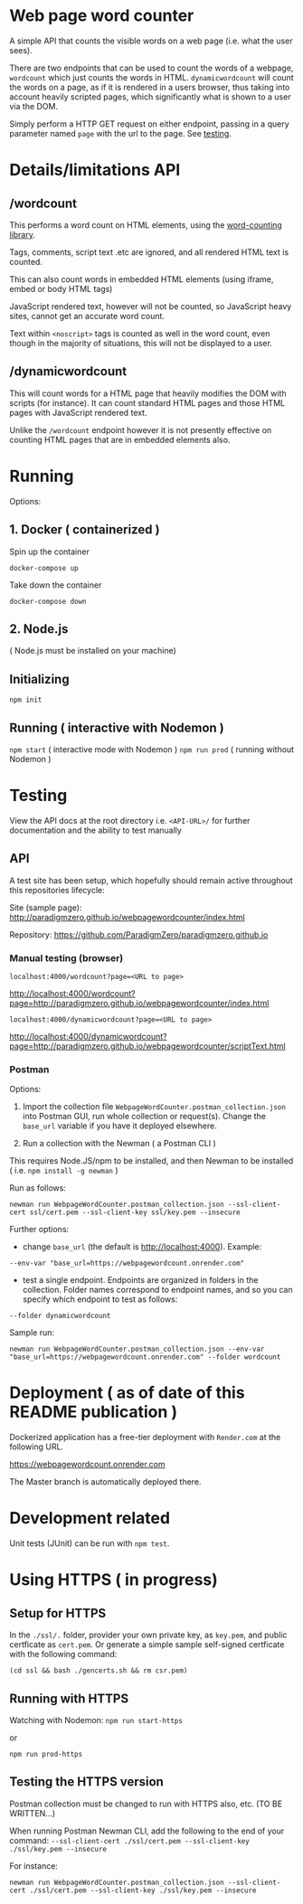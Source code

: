 # Web page word counter

A simple API that counts the visible words on a web page (i.e. what the user sees).

There are two endpoints that can be used to count the words of a webpage, `wordcount` which just counts the words in HTML. `dynamicwordcount` will count the words on a page, as if it is rendered in a users browser, thus taking into account heavily scripted pages, which significantly what is shown to a user via the DOM.

Simply perform a HTTP GET request on either endpoint, passing in a query parameter named `page` with the url to the page. See [testing](#testing).

# Details/limitations API

## /wordcount

This performs a word count on HTML elements, using the [word-counting library](https://www.npmjs.com/package/word-counting/).

Tags, comments, script text .etc are ignored, and all rendered HTML text is counted.

This can also count words in embedded HTML elements (using iframe, embed or body HTML tags)

JavaScript rendered text, however will not be counted, so JavaScript heavy sites, cannot get an accurate word count.

Text within `<noscript>` tags is counted as well in the word count, even though in the majority of situations, this will not be displayed to a user.

## /dynamicwordcount

This will count words for a HTML page that heavily modifies the DOM with scripts (for instance). It can count standard HTML pages and those HTML pages with JavaScript rendered text.

Unlike the `/wordcount` endpoint however it is not presently effective on counting HTML pages that are in embedded elements also.

# Running

Options:

## 1. Docker ( containerized )

Spin up the container

`docker-compose up`

Take down the container

`docker-compose down`

## 2. Node.js

( Node.js must be installed on your machine)

## Initializing

`npm init`

## Running ( interactive with Nodemon )

`npm start` ( interactive mode with Nodemon )
`npm run prod` ( running without Nodemon )

# Testing

View the API docs at the root directory i.e. `<API-URL>/` for further documentation and the ability to test manually

## API

A test site has been setup, which hopefully should remain active throughout this repositories lifecycle:

Site (sample page):
<http://paradigmzero.github.io/webpagewordcounter/index.html>

Repository:
<https://github.com/ParadigmZero/paradigmzero.github.io>

### Manual testing (browser)

`localhost:4000/wordcount?page=<URL to page>`

<http://localhost:4000/wordcount?page=http://paradigmzero.github.io/webpagewordcounter/index.html>

`localhost:4000/dynamicwordcount?page=<URL to page>`

<http://localhost:4000/dynamicwordcount?page=http://paradigmzero.github.io/webpagewordcounter/scriptText.html>


### Postman

Options:

1. Import the collection file `WebpageWordCounter.postman_collection.json` into Postman GUI, run whole collection or request(s). Change the `base_url` variable if you have it deployed elsewhere.

2. Run a collection with the Newman ( a Postman CLI )

This requires Node.JS/npm to be installed, and then Newman to be installed ( i.e. `npm install -g newman` )

Run as follows:

`newman run WebpageWordCounter.postman_collection.json --ssl-client-cert ssl/cert.pem --ssl-client-key ssl/key.pem --insecure`

Further options:

- change `base_url` (the default is <http://localhost:4000>). Example:

`--env-var "base_url=https://webpagewordcount.onrender.com"`

- test a single endpoint. Endpoints are organized in folders in the collection. Folder names correspond to endpoint names, and so you can specify which endpoint to test as follows:

`--folder dynamicwordcount`

Sample run:

`newman run WebpageWordCounter.postman_collection.json --env-var "base_url=https://webpagewordcount.onrender.com" --folder wordcount`

# Deployment ( as of date of this README publication )

Dockerized application has a free-tier deployment with `Render.com` at the following URL.

<https://webpagewordcount.onrender.com>

The Master branch is automatically deployed there.

# Development related

Unit tests (JUnit) can be run with `npm test`.


# Using HTTPS ( in progress)

## Setup for HTTPS

In the `./ssl/.` folder, provider your own private key, as `key.pem`, and public certficate as `cert.pem`. Or generate a simple sample self-signed certficate with the following command:

`(cd ssl && bash ./gencerts.sh && rm csr.pem)`

## Running with HTTPS

Watching with Nodemon:
`npm run start-https`

or

`npm run prod-https`

## Testing the HTTPS version

Postman collection must be changed to run with HTTPS also, etc. (TO BE WRITTEN...)

When running Postman Newman CLI, add the following to the end of your command: `--ssl-client-cert ./ssl/cert.pem --ssl-client-key ./ssl/key.pem --insecure`

For instance:

`newman run WebpageWordCounter.postman_collection.json --ssl-client-cert ./ssl/cert.pem --ssl-client-key ./ssl/key.pem --insecure`